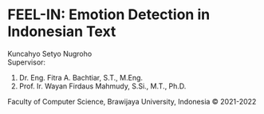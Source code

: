 # FEEL-IN: Emotion Detection in Indonesian Text

Kuncahyo Setyo Nugroho<br>
Supervisor:
1. Dr. Eng. Fitra A. Bachtiar, S.T., M.Eng.
2. Prof. Ir. Wayan Firdaus Mahmudy, S.Si., M.T., Ph.D.

Faculty of Computer Science, Brawijaya University, Indonesia &copy; 2021-2022
